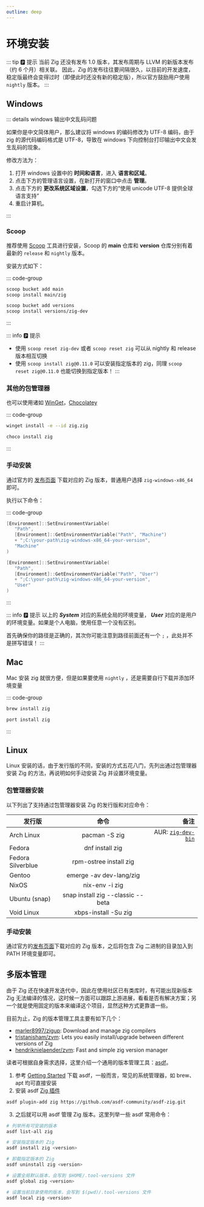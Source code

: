 ```yaml
---
outline: deep
---
```


# 环境安装

::: tip 🅿️ 提示
当前 Zig 还没有发布 1.0 版本，其发布周期与 LLVM 的新版本发布（约 6 个月）相关联。
因此，Zig 的发布往往要间隔很久，以目前的开发速度，稳定版最终会变得过时（即便此时还没有新的稳定版），所以官方鼓励用户使用 `nightly` 版本。
:::

## Windows

::: details windows 输出中文乱码问题

如果你是中文简体用户，那么建议将 windows 的编码修改为 UTF-8 编码，由于 zig 的源代码编码格式是 UTF-8，导致在 windows 下向控制台打印输出中文会发生乱码的现象。

修改方法为：

1. 打开 windows 设置中的 **时间和语言**，进入 **语言和区域**。
2. 点击下方的管理语言设置，在新打开的窗口中点击 **管理**。
3. 点击下方的 **更改系统区域设置**，勾选下方的“使用 unicode UTF-8 提供全球语言支持”
4. 重启计算机。

:::

### Scoop

推荐使用 [Scoop](https://scoop.sh/#/) 工具进行安装，Scoop 的 **main** 仓库和 **version** 仓库分别有着最新的 `release` 和 `nightly` 版本。

安装方式如下：

::: code-group

```sh [Release]
scoop bucket add main
scoop install main/zig
```

```sh [Nightly]
scoop bucket add versions
scoop install versions/zig-dev
```

:::

::: info 🅿️ 提示

- 使用 `scoop reset zig-dev` 或者 `scoop reset zig` 可以从 nightly 和 release 版本相互切换
- 使用 `scoop install zig@0.11.0` 可以安装指定版本的 zig，同理 `scoop reset zig@0.11.0` 也能切换到指定版本！
  :::

### 其他的包管理器

也可以使用诸如 [WinGet](https://github.com/microsoft/winget-cli)，[Chocolatey](https://chocolatey.org/)

::: code-group

```sh [WinGet]
winget install -e --id zig.zig
```

```sh [Chocolatey]
choco install zig
```

:::

### 手动安装

通过官方的 [发布页面](https://ziglang.org/zh/download/) 下载对应的 Zig 版本，普通用户选择 `zig-windows-x86_64` 即可。

执行以下命令：

::: code-group

```powershell [System]
[Environment]::SetEnvironmentVariable(
   "Path",
   [Environment]::GetEnvironmentVariable("Path", "Machine")
   + ";C:\your-path\zig-windows-x86_64-your-version",
   "Machine"
)
```

```powershell [User]
[Environment]::SetEnvironmentVariable(
   "Path",
   [Environment]::GetEnvironmentVariable("Path", "User")
   + ";C:\your-path\zig-windows-x86_64-your-version",
   "User"
)
```

:::

::: info 🅿️ 提示
以上的 **_System_** 对应的系统全局的环境变量， **_User_** 对应的是用户的环境变量。如果是个人电脑，使用任意一个没有区别。

首先确保你的路径是正确的，其次你可能注意到路径前面还有一个 `;` ，此处并不是拼写错误！
:::

## Mac

Mac 安装 zig 就很方便，但是如果要使用 `nightly` ，还是需要自行下载并添加环境变量

::: code-group

```sh [Homebrew]
brew install zig
```

```sh [MacPorts]
port install zig
```

:::

## Linux

Linux 安装的话，由于发行版的不同，安装的方式五花八门，先列出通过包管理器安装 Zig 的方法，再说明如何手动安装 Zig 并设置环境变量。

### 包管理器安装

以下列出了支持通过包管理器安装 Zig 的发行版和对应命令：

| 发行版            |               命令                |                                                                 备注 |
| ----------------- | :-------------------------------: | -------------------------------------------------------------------: |
| Arch Linux        |           pacman -S zig           | AUR: [`zig-dev-bin`](https://aur.archlinux.org/packages/zig-dev-bin) |
| Fedora            |          dnf install zig          |                                                                      |
| Fedora Silverblue |      rpm-ostree install zig       |                                                                      |
| Gentoo            |      emerge -av dev-lang/zig      |                                                                      |
| NixOS             |          nix-env -i zig           |                                                                      |
| Ubuntu (snap)     | snap install zig --classic --beta |                                                                      |
| Void Linux        |       xbps-install -Su zig        |                                                                      |

### 手动安装

通过官方的[发布页面](https://ziglang.org/zh/download/)下载对应的 Zig 版本，之后将包含 Zig 二进制的目录加入到 PATH 环境变量即可。

## 多版本管理

由于 Zig 还在快速开发迭代中，因此在使用社区已有类库时，有可能出现新版本 Zig 无法编译的情况，这时候一方面可以跟踪上游进展，看看是否有解决方案；另一个就是使用固定的版本来编译这个项目，显然这种方式更靠谱一些。

目前为止，Zig 的版本管理工具主要有如下几个：

- [marler8997/zigup](https://github.com/marler8997/zigup): Download and manage zig compilers
- [tristanisham/zvm](https://github.com/tristanisham/zvm): Lets you easily install/upgrade between different versions of Zig
- [hendriknielaender/zvm](https://github.com/hendriknielaender/zvm): Fast and simple zig version manager

读者可根据自身需求选择，这里介绍一个通用的版本管理工具：[asdf](https://asdf-vm.com/)。

1. 参考 [Getting Started](https://asdf-vm.com/guide/getting-started.html) 下载 asdf，一般而言，常见的系统管理器，如 brew、apt 均可直接安装
2. 安装 asdf [Zig 插件](https://github.com/asdf-community/asdf-zig)

```bash
asdf plugin-add zig https://github.com/asdf-community/asdf-zig.git
```

3. 之后就可以用 asdf 管理 Zig 版本。这里列举一些 asdf 常用命令：

```bash
# 列举所有可安装的版本
asdf list-all zig

# 安装指定版本的 Zig
asdf install zig <version>

# 卸载指定版本的 Zig
asdf uninstall zig <version>

# 设置全局默认版本，会写到 $HOME/.tool-versions 文件
asdf global zig <version>

# 设置当前目录使用的版本，会写到 $(pwd)/.tool-versions 文件
asdf local zig <version>
```
